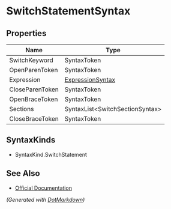 # SwitchStatementSyntax

## Properties

| Name            | Type                                    |
| --------------- | --------------------------------------- |
| SwitchKeyword   | SyntaxToken                             |
| OpenParenToken  | SyntaxToken                             |
| Expression      | [ExpressionSyntax](ExpressionSyntax.md) |
| CloseParenToken | SyntaxToken                             |
| OpenBraceToken  | SyntaxToken                             |
| Sections        | SyntaxList\<SwitchSectionSyntax>        |
| CloseBraceToken | SyntaxToken                             |

## SyntaxKinds

* SyntaxKind\.SwitchStatement

## See Also

* [Official Documentation](https://docs.microsoft.com/en-us/dotnet/api/microsoft.codeanalysis.csharp.syntax.switchstatementsyntax)


*\(Generated with [DotMarkdown](http://github.com/JosefPihrt/DotMarkdown)\)*
